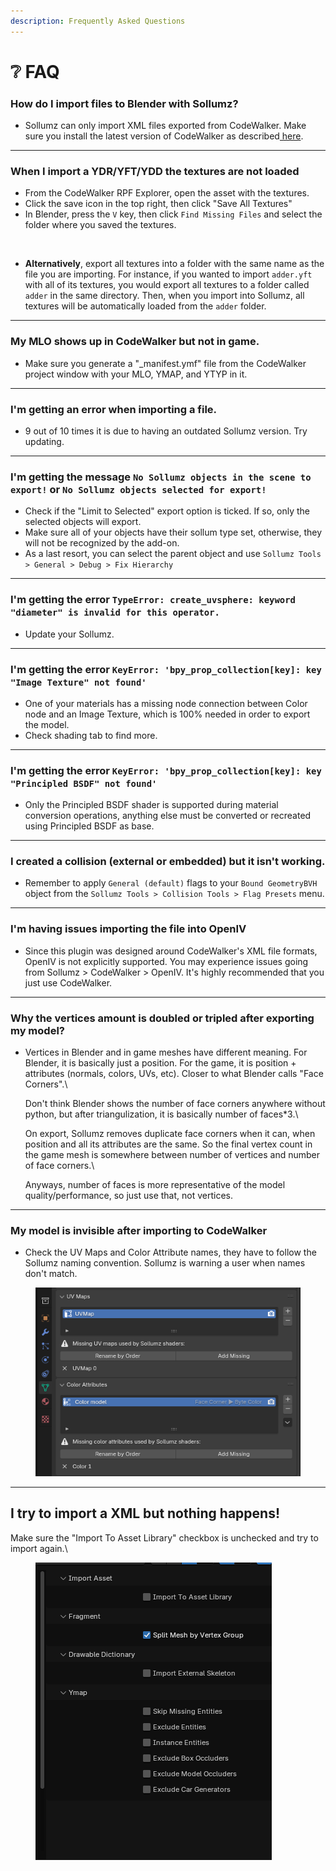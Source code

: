 ```yaml
---
description: Frequently Asked Questions
---
```


# ❔ FAQ

### How do I import files to Blender with Sollumz?

* Sollumz can only import XML files exported from CodeWalker. Make sure you install the latest version of CodeWalker as described[ here](../#requirements).

***

### When I import a YDR/YFT/YDD the textures are not loaded

* From the CodeWalker RPF Explorer, open the asset with the textures.
* Click the save icon in the top right, then click "Save All Textures"
* In Blender, press the `V` key, then click `Find Missing Files` and select the folder where you saved the textures.

<div align="left"><figure><img src="https://i.imgur.com/vbXzGXx.gif" alt="" width="563"><figcaption></figcaption></figure></div>

* **Alternatively**, export all textures into a folder with the same name as the file you are importing. For instance, if you wanted to import `adder.yft` with all of its textures, you would export all textures to a folder called `adder` in the same directory. Then, when you import into Sollumz, all textures will be automatically loaded from the `adder` folder.

***

### My MLO shows up in CodeWalker but not in game.

* Make sure you generate a "\_manifest.ymf" file from the CodeWalker project window with your MLO, YMAP, and YTYP in it.

***

### I'm getting an error when importing a file.

* 9 out of 10 times it is due to having an outdated Sollumz version. Try updating.

***

### I'm getting the message `No Sollumz objects in the scene to export!` or `No Sollumz objects selected for export!`

* Check if the "Limit to Selected" export option is ticked. If so, only the selected objects will export.
* Make sure all of your objects have their sollum type set, otherwise, they will not be recognized by the add-on.
* As a last resort, you can select the parent object and use `Sollumz Tools > General > Debug > Fix Hierarchy`

***

### I'm getting the error `TypeError: create_uvsphere: keyword "diameter" is invalid for this operator.`

* Update your Sollumz.

***

### I'm getting the error `KeyError: 'bpy_prop_collection[key]: key "Image Texture" not found'`

* One of your materials has a missing node connection between Color node and an Image Texture, which is 100% needed in order to export the model.
* Check shading tab to find more.

***

### I'm getting the error `KeyError: 'bpy_prop_collection[key]: key "Principled BSDF" not found'`

* Only the Principled BSDF shader is supported during material conversion operations, anything else must be converted or recreated using Principled BSDF as base.

***

### I created a collision (external or embedded) but it isn't working.

* Remember to apply `General (default)` flags to your `Bound GeometryBVH` object from the `Sollumz Tools > Collision Tools > Flag Presets` menu.

***

### I'm having issues importing the file into OpenIV

* Since this plugin was designed around CodeWalker's XML file formats, OpenIV is not explicitly supported. You may experience issues going from Sollumz > CodeWalker > OpenIV. It's highly recommended that you just use CodeWalker.

***

### Why the vertices amount is doubled or tripled after exporting my model?

*   Vertices in Blender and in game meshes have different meaning. For Blender, it is basically just a position. For the game, it is position + attributes (normals, colors, UVs, etc). Closer to what Blender calls "Face Corners".\


    Don't think Blender shows the number of face corners anywhere without python, but after triangulization, it is basically number of faces\*3.\


    On export, Sollumz removes duplicate face corners when it can, when position and all its attributes are the same. So the final vertex count in the game mesh is somewhere between number of vertices and number of face corners.\


    Anyways, number of faces is more representative of the model quality/performance, so just use that, not vertices.

***

### My model is invisible after importing to CodeWalker

* Check the UV Maps and Color Attribute names, they have to follow the Sollumz naming convention. Sollumz is warning a user when names don't match.

<figure><img src="../.gitbook/assets/uv.png" alt=""><figcaption></figcaption></figure>

***

## I try to import a XML but nothing happens!

Make sure the "Import To Asset Library" checkbox is unchecked and try to import again.\


<figure><img src="../.gitbook/assets/Captura de tela 2025-07-18 201517.png" alt=""><figcaption></figcaption></figure>
